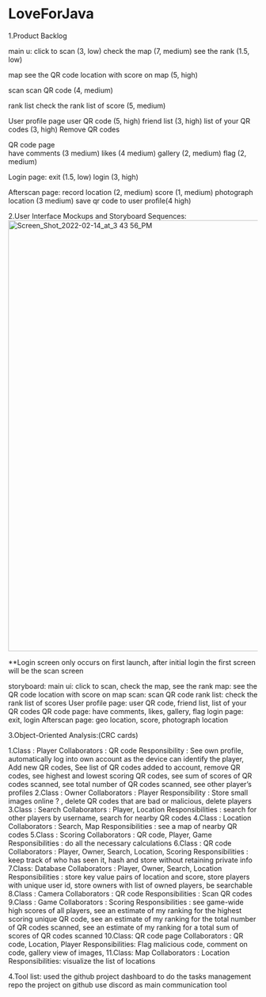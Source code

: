 # LoveForJava
1.Product Backlog

main u:
click to scan (3, low)
check the map (7, medium)
see the rank (1.5, low)

map
see the QR code location with score on map (5, high)

scan 
scan QR code (4, medium)

rank list
check the rank list of score (5, medium)

User profile page
user QR code (5, high)
friend list (3, high)
list of your QR codes (3, high)
Remove QR codes

QR code page	
have comments (3 medium)
likes (4 medium)
gallery (2, medium)
flag (2, medium)

Login page: 
exit (1.5, low)
login (3, high)

Afterscan page:
record location (2, medium)
score  (1, medium)
photograph location  (3 medium)
save qr code to user profile(4 high)

2.User Interface Mockups and Storyboard Sequences:
<img width="870" alt="Screen_Shot_2022-02-14_at_3 43 56_PM" src="https://user-images.githubusercontent.com/91228828/153959663-8b76a673-f648-495b-b810-fa09bd0d4f40.png">

**Login screen only occurs on first launch, after initial login the first screen will be the scan screen 

storyboard:
main ui: click to scan, check the map, see the rank 
map: see the QR code location with score on map 
scan: scan QR code
rank list: check the rank list of scores 
User profile page: user QR code, friend list, list of your QR codes
QR code page: have comments, likes, gallery, flag
login page: exit, login
Afterscan page: geo location, score, photograph location

		
		


3.Object-Oriented Analysis:(CRC cards)

  1.Class : Player 
  Collaborators : QR code
  Responsibility : See own profile, automatically log into own account as the device can identify the player, Add new QR codes, See list of QR codes added to account, remove QR codes, see highest and lowest scoring QR codes, see sum of scores of QR codes scanned, see total number of QR codes scanned, see other player’s profiles
  2.Class : Owner
  Collaborators : Player
  Responsibility : Store small images online ? , delete QR codes that are bad or malicious, delete players
  3.Class : Search
  Collaborators : Player, Location
  Responsibilities : search for other players by username, search for nearby QR codes
  4.Class : Location
  Collaborators : Search, Map
  Responsibilities : see a map of nearby QR codes
  5.Class : Scoring 
  Collaborators : QR code, Player, Game
  Responsibilities : do all the necessary calculations
  6.Class : QR code 
  Collaborators : Player, Owner, Search, Location, Scoring 
  Responsibilities : keep track of who has seen it, hash and store without retaining private info
  7.Class: Database
	Collaborators : Player, Owner, Search, Location
  Responsibilities : store key value pairs of location and score, store players with unique user id, store owners with list of owned players, be searchable
  8.Class : Camera
	Collaborators : QR code
	Responsibilities : Scan QR codes
  9.Class : Game
	Collaborators : Scoring
	Responsibilities : see game-wide high scores of all players, see an estimate of my ranking for the highest scoring unique QR code, see an estimate of my ranking     for the total number of QR codes scanned, see an estimate of my ranking for a total sum of scores of QR codes scanned
  10.Class: QR code page
	Collaborators : QR code, Location, Player
	Responsibilities: Flag malicious code, comment on code, gallery view of images, 
  11.Class: Map
	Collaborators : Location
	Responsibilities: visualize the list of locations

4.Tool list:
	used the github project dashboard to do the tasks management 
	repo the project on github 
	use discord as main communication tool
